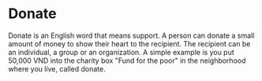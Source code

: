 # Donate
Donate is an English word that means support. A person can donate a small amount of money to show their heart to the recipient. The recipient can be an individual, a group or an organization. A simple example is you put 50,000 VND into the charity box "Fund for the poor" in the neighborhood where you live, called donate.

